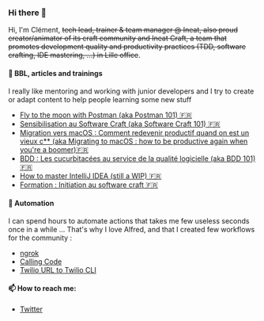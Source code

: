 ### Hi there 👋

Hi, I'm Clément, ~~tech lead, trainer & team manager @ Ineat, also proud creator/animator of its craft community and Ineat Craft, a team that promotes development quality and productivity practices (TDD, software crafting, IDE mastering, ...) in Lille office~~.

#### 📓 BBL, articles and trainings
I really like mentoring and working with junior developers and I try to create or adapt content to help people learning some new stuff

- [Fly to the moon with Postman (aka Postman 101) 🇫🇷](https://cpoissonnier.github.io/bbl-postman)
- [Sensibilisation au Software Craft (aka Software Craft 101) 🇫🇷](https://cpoissonnier.github.io/tdd-lego/)
- [Migration vers macOS : Comment redevenir productif quand on est un vieux c** (aka Migrating to macOS : how to be productive again when you're a boomer)🇫🇷](https://blog.ineat-conseil.fr/2018/10/migration-vers-macos-comment-redevenir-productif-quand-on-est-un-vieux-c/)
- [BDD : Les cucurbitacées au service de la qualité logicielle (aka BDD 101) 🇫🇷](https://cpoissonnier.github.io/bbl-bdd/)
- [How to master IntelliJ IDEA (still a WIP) 🇫🇷](https://github.com/ineat/refcards/blob/feat/intellij/intellij/FR.md)
- [Formation : Initiation au software craft 🇫🇷](https://www.ineat.academy/initiation-au-software-craftsmanship/)

#### 🚀 Automation
I can spend hours to automate actions that takes me few useless seconds once in a while ... That's why I love Alfred, and that I created few workflows for the community : 
- [ngrok](https://github.com/cpoissonnier/alfred-ngrok-workflow)
- [Calling Code](https://github.com/cpoissonnier/alfred-calling-code-workflow)
- [Twilio URL to Twilio CLI](https://github.com/cpoissonnier/alfred-twilio-workflow)


#### 📫 How to reach me:

- [Twitter](https://twitter.com/cpoissonnier)

<!--
**cpoissonnier/cpoissonnier** is a ✨ _special_ ✨ repository because its `README.md` (this file) appears on your GitHub profile.

Here are some ideas to get you started:

- 🔭 I’m currently working on ...
- 🌱 I’m currently learning ...
- 👯 I’m looking to collaborate on ...
- 🤔 I’m looking for help with ...
- 💬 Ask me about ...
- 📫 How to reach me: ...
- 😄 Pronouns: ...
- ⚡ Fun fact: ...
-->
